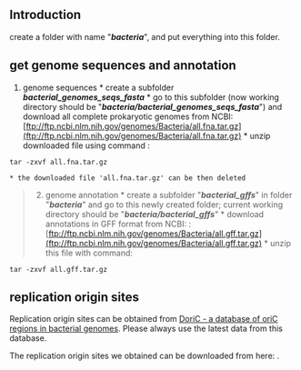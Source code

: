 

## Introduction ##

create a folder with name "**_bacteria_**", and put everything into this folder.

## get genome sequences and annotation ##

  1. genome sequences
    * create a subfolder **_bacterial\_genomes\_seqs\_fasta_**
    * go to this subfolder (now working directory should be "_**bacteria/bacterial\_genomes\_seqs\_fasta**_") and download all complete prokaryotic genomes from NCBI: [ftp://ftp.ncbi.nlm.nih.gov/genomes/Bacteria/all.fna.tar.gz](ftp://ftp.ncbi.nlm.nih.gov/genomes/Bacteria/all.fna.tar.gz)
    * unzip downloaded file using command :
```
tar -zxvf all.fna.tar.gz
```
    * the downloaded file 'all.fna.tar.gz' can be then deleted

> 2. genome annotation
    * create a subfolder "**_bacterial\_gffs_**" in folder "_**bacteria**_" and go to this newly created folder; current working directory should be "**_bacteria/bacterial\_gffs_**"
    * download annotations in GFF format from NCBI: : [ftp://ftp.ncbi.nlm.nih.gov/genomes/Bacteria/all.gff.tar.gz](ftp://ftp.ncbi.nlm.nih.gov/genomes/Bacteria/all.gff.tar.gz)
    * unzip this file with command:
```
tar -zxvf all.gff.tar.gz
```

## replication origin sites ##

Replication origin sites can be obtained from [DoriC - a database of oriC regions in bacterial genomes](http://tubic.tju.edu.cn/doric/). Please always use the latest data from this database.

The replication origin sites we obtained can be downloaded from here: .

##  ##